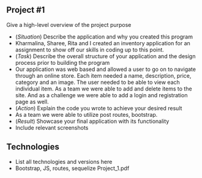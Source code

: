 ## Project #1
Give a high-level overview of the project purpose
- (*Situation*) Describe the application and why you created this program
-  Kharmalina, Sharee, Rita and I created an inventory application for an assignment to show off our skills in coding up to this point.
- (*Task*) Describe the overall structure of your application and the design process prior to building the program
-  Our application was web based and allowed a user to go on to navigate through an online store. Each item needed a name, description, price, category and an image. The user needed to be able to view each individual item. As a team we were able to add and delete items to the site. And as a challenge we were able to add a login and registration page as well.
- (*Action*) Explain the code you wrote to achieve your desired result
-  As a team we were able to utilize post routes, bootstrap. 
- (*Result*) Showcase your final application with its functionality
- Include relevant screenshots

## Technologies
- List all technologies and versions here
- Bootstrap, JS, routes, sequelize
Project_1.pdf

